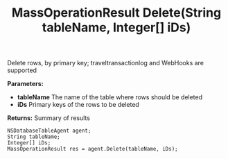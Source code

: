 ﻿---
uid: crmscript_ref_NSDatabaseTableAgent_Delete
title: MassOperationResult Delete(String tableName, Integer[] iDs)
intellisense: NSDatabaseTableAgent.Delete
keywords: NSDatabaseTableAgent, Delete
so.topic: reference
---

Delete rows, by primary key; traveltransactionlog and WebHooks are supported

**Parameters:**
 - **tableName** The name of the table where rows should be deleted
 - **iDs** Primary keys of the rows to be deleted

**Returns:** Summary of results

```crmscript
NSDatabaseTableAgent agent;
String tableName;
Integer[] iDs;
MassOperationResult res = agent.Delete(tableName, iDs);
```

